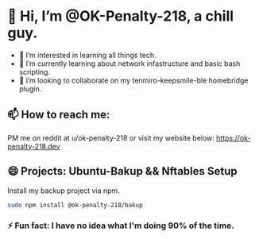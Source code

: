 # 👋 Hi, I’m @OK-Penalty-218, a chill guy.
- 👀 I’m interested in learning all things tech.
- 🌱 I’m currently learning about network infastructure and basic bash scripting.
- 💞️ I’m looking to collaborate on my tenmiro-keepsmile-ble homebridge plugin.
## 📫 How to reach me:
PM me on reddit at u/ok-penalty-218 or visit my website below:
https://ok-penalty-218.dev
## 😄 Projects: Ubuntu-Bakup && Nftables Setup
Install my backup project via npm.
```bash 
sudo npm install @ok-penalty-218/bakup
``` 
### ⚡ Fun fact: I have no idea what I'm doing 90% of the time.
